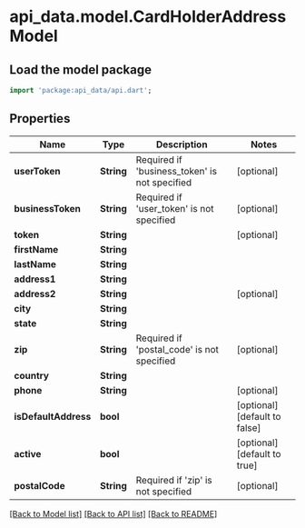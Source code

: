 # api_data.model.CardHolderAddressModel

## Load the model package
```dart
import 'package:api_data/api.dart';
```

## Properties
Name | Type | Description | Notes
------------ | ------------- | ------------- | -------------
**userToken** | **String** | Required if 'business_token' is not specified | [optional] 
**businessToken** | **String** | Required if 'user_token' is not specified | [optional] 
**token** | **String** |  | [optional] 
**firstName** | **String** |  | 
**lastName** | **String** |  | 
**address1** | **String** |  | 
**address2** | **String** |  | [optional] 
**city** | **String** |  | 
**state** | **String** |  | 
**zip** | **String** | Required if 'postal_code' is not specified | [optional] 
**country** | **String** |  | 
**phone** | **String** |  | [optional] 
**isDefaultAddress** | **bool** |  | [optional] [default to false]
**active** | **bool** |  | [optional] [default to true]
**postalCode** | **String** | Required if 'zip' is not specified | [optional] 

[[Back to Model list]](../README.md#documentation-for-models) [[Back to API list]](../README.md#documentation-for-api-endpoints) [[Back to README]](../README.md)


